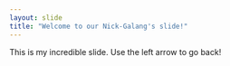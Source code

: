 ```yaml
---
layout: slide
title: "Welcome to our Nick-Galang's slide!"
---
```

This is my incredible slide.
Use the left arrow to go back!
